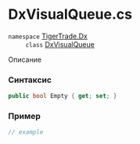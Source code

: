 
# DxVisualQueue.cs
`namespace` [TigerTrade.Dx](../../../TigerTrade.Dx.md)  
&nbsp;&nbsp;&nbsp;&nbsp;&nbsp;&nbsp;&nbsp;&nbsp;&nbsp;`class` [DxVisualQueue](../../DxVisualQueue.cs.md)

Описание

### Синтаксис
```csharp
public bool Empty { get; set; }
```
### Пример  
```csharp
// example
```
